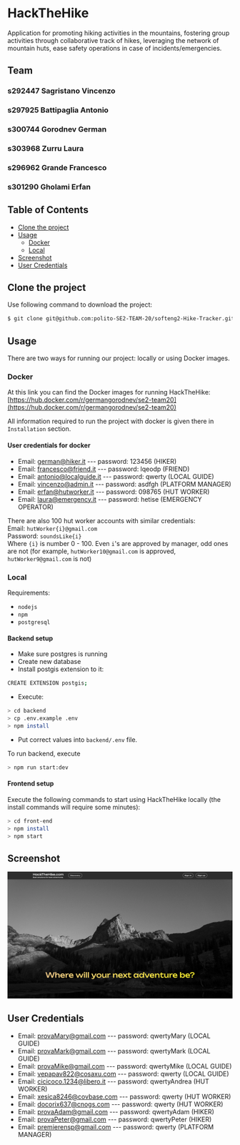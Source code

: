 # HackTheHike
Application for promoting hiking activities in the mountains, fostering group activities through collaborative track of hikes, leveraging the network of mountain huts, ease safety operations in case of incidents/emergencies.

## Team
### s292447 Sagristano Vincenzo
### s297925 Battipaglia Antonio
### s300744 Gorodnev German
### s303968 Zurru Laura
### s296962 Grande Francesco
### s301290 Gholami Erfan
## Table of Contents

- [Clone the project](#clone-the-project)
- [Usage](#usage)
    - [Docker](#docker)
    - [Local](#local)
- [Screenshot](#screenshot)
- [User Credentials](#user-credentials)

## Clone the project

Use following command to download the project:
```sh
$ git clone git@github.com:polito-SE2-TEAM-20/softeng2-Hike-Tracker.git
```

## Usage
There are two ways for running our project: locally or using Docker images.

### Docker

At this link you can find the Docker images for running HackTheHike:
[https://hub.docker.com/r/germangorodnev/se2-team20](https://hub.docker.com/r/germangorodnev/se2-team20)

All information required to run the project with docker is given there in `Installation` section.

#### User credentials for docker
- Email: german@hiker.it --- password: 123456 (HIKER)
- Email: francesco@friend.it --- password: lqeodp (FRIEND)
- Email: antonio@localguide.it --- password: qwerty (LOCAL GUIDE)
- Email: vincenzo@admin.it --- password: asdfgh (PLATFORM MANAGER)
- Email: erfan@hutworker.it --- password: 098765 (HUT WORKER)
- Email: laura@emergency.it --- password: hetise (EMERGENCY OPERATOR)

There are also 100 hut worker accounts with similar credentials:  
Email: `hutWorker{i}@gmail.com`  
Password: `soundsLike{i}`  
Where `{i}` is number 0 - 100.
Even `i`'s are approved by manager, odd ones are not (for example, `hutWorker10@gmail.com` is approved, `hutWorker9@gmail.com` is not)
         
### Local

Requirements:
- `nodejs`
- `npm` 
- `postgresql`

#### Backend setup
- Make sure postgres is running
- Create new database
- Install postgis extension to it:
```sh
CREATE EXTENSION postgis;
```
- Execute: 
```sh
> cd backend
> cp .env.example .env
> npm install
```
- Put correct values into `backend/.env` file.

To run backend, execute
```sh
> npm run start:dev
```

#### Frontend setup
Execute the following commands to start using HackTheHike locally (the install commands will require some minutes):

```sh
> cd front-end
> npm install
> npm start
```

## Screenshot

![Screenshot](./front-end/src/extra/screenProj.png)

## User Credentials

- Email: provaMary@gmail.com --- password: qwertyMary (LOCAL GUIDE)
- Email: provaMark@gmail.com --- password: qwertyMark (LOCAL GUIDE)
- Email: provaMike@gmail.com --- password: qwertyMike (LOCAL GUIDE)
- Email: vepapav822@cosaxu.com --- password: qwerty  (LOCAL GUIDE)
- Email: cicicoco.1234@libero.it --- password: qwertyAndrea (HUT WORKER)
- Email: xesica8246@covbase.com --- password: qwerty (HUT WORKER)
- Email: docorix637@cnogs.com --- password: qwerty (HUT WORKER)
- Email: provaAdam@gmail.com --- password: qwertyAdam (HIKER)
- Email: provaPeter@gmail.com --- password: qwertyPeter (HIKER)
- Email: premierensp@gmail.com --- password: qwerty (PLATFORM MANAGER)